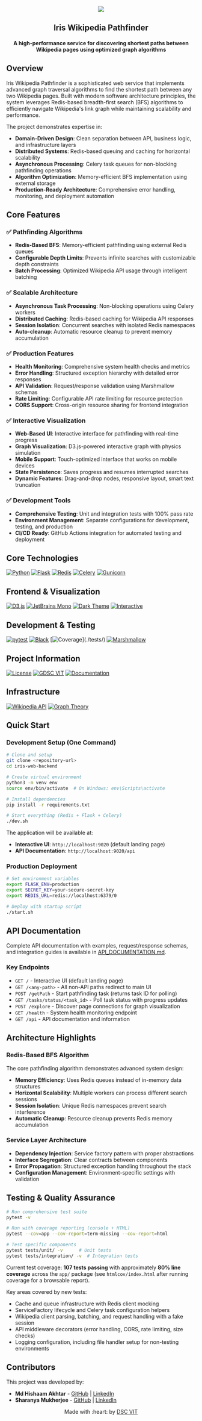 <p align="center">
<a href="https://dscvit.com">
	<img src="https://user-images.githubusercontent.com/30529572/72455010-fb38d400-37e7-11ea-9c1e-8cdeb5f5906e.png" />
</a>
	<h2 align="center">Iris Wikipedia Pathfinder</h2>
	<h4 align="center">A high-performance service for discovering shortest paths between Wikipedia pages using optimized graph algorithms</h4>
</p>


## Overview

Iris Wikipedia Pathfinder is a sophisticated web service that implements advanced graph traversal algorithms to find the shortest path between any two Wikipedia pages. Built with modern software architecture principles, the system leverages Redis-based breadth-first search (BFS) algorithms to efficiently navigate Wikipedia's link graph while maintaining scalability and performance.

The project demonstrates expertise in:
- **Domain-Driven Design**: Clean separation between API, business logic, and infrastructure layers
- **Distributed Systems**: Redis-based queuing and caching for horizontal scalability  
- **Asynchronous Processing**: Celery task queues for non-blocking pathfinding operations
- **Algorithm Optimization**: Memory-efficient BFS implementation using external storage
- **Production-Ready Architecture**: Comprehensive error handling, monitoring, and deployment automation

## Core Features

### ✅ Pathfinding Algorithms
- **Redis-Based BFS**: Memory-efficient pathfinding using external Redis queues
- **Configurable Depth Limits**: Prevents infinite searches with customizable depth constraints
- **Batch Processing**: Optimized Wikipedia API usage through intelligent batching

### ✅ Scalable Architecture  
- **Asynchronous Task Processing**: Non-blocking operations using Celery workers
- **Distributed Caching**: Redis-based caching for Wikipedia API responses
- **Session Isolation**: Concurrent searches with isolated Redis namespaces
- **Auto-cleanup**: Automatic resource cleanup to prevent memory accumulation

### ✅ Production Features
- **Health Monitoring**: Comprehensive system health checks and metrics
- **Error Handling**: Structured exception hierarchy with detailed error responses
- **API Validation**: Request/response validation using Marshmallow schemas
- **Rate Limiting**: Configurable API rate limiting for resource protection
- **CORS Support**: Cross-origin resource sharing for frontend integration

### ✅ Interactive Visualization
- **Web-Based UI**: Interactive interface for pathfinding with real-time progress
- **Graph Visualization**: D3.js-powered interactive graph with physics simulation
- **Mobile Support**: Touch-optimized interface that works on mobile devices
- **State Persistence**: Saves progress and resumes interrupted searches
- **Dynamic Features**: Drag-and-drop nodes, responsive layout, smart text truncation

### ✅ Development Tools
- **Comprehensive Testing**: Unit and integration tests with 100% pass rate
- **Environment Management**: Separate configurations for development, testing, and production
- **CI/CD Ready**: GitHub Actions integration for automated testing and deployment

## Core Technologies

[![Python](https://img.shields.io/badge/Python-3.10%2B-3776AB?style=for-the-badge&logo=python&logoColor=white)](https://python.org)
[![Flask](https://img.shields.io/badge/Flask-3.1.1-000000?style=for-the-badge&logo=flask&logoColor=white)](https://flask.palletsprojects.com)
[![Redis](https://img.shields.io/badge/Redis-6.2.0-DC382D?style=for-the-badge&logo=redis&logoColor=white)](https://redis.io)
[![Celery](https://img.shields.io/badge/Celery-5.5.3-37B24D?style=for-the-badge&logo=celery&logoColor=white)](https://docs.celeryproject.org/)
[![Gunicorn](https://img.shields.io/badge/Gunicorn-23.0.0-499848?style=for-the-badge&logo=gunicorn&logoColor=white)](https://gunicorn.org/)

## Frontend & Visualization

[![D3.js](https://img.shields.io/badge/D3.js-Graph%20Visualization-F9A03C?style=for-the-badge&logo=d3.js&logoColor=white)](https://d3js.org/)
[![JetBrains Mono](https://img.shields.io/badge/Typography-JetBrains%20Mono-000000?style=for-the-badge&logo=jetbrains&logoColor=white)](https://www.jetbrains.com/lp/mono/)
[![Dark Theme](https://img.shields.io/badge/UI-Dark%20Tech%20Theme-161B22?style=for-the-badge&logo=github&logoColor=white)](#)
[![Interactive](https://img.shields.io/badge/UX-Interactive%20Physics-58A6FF?style=for-the-badge&logo=react&logoColor=white)](#)

## Development & Testing

[![pytest](https://img.shields.io/badge/pytest-8.3.3-0A9EDC?style=for-the-badge&logo=pytest&logoColor=white)](https://pytest.org)
[![Black](https://img.shields.io/badge/Code%20Style-Black-000000?style=for-the-badge&logo=python&logoColor=white)](https://github.com/psf/black)
[![Coverage](https://img.shields.io/badge/Coverage-107%20Tests%20Passing%20(~80%25)-success?style=for-the-badge&logo=pytest)](./tests/)
[![Marshmallow](https://img.shields.io/badge/Validation-Marshmallow-FF6B6B?style=for-the-badge&logo=python)](https://marshmallow.readthedocs.io/)

## Project Information

[![License](https://img.shields.io/badge/License-MIT-blue?style=for-the-badge)](./LICENSE)
[![GDSC VIT](https://img.shields.io/badge/GDSC-VIT-4285F4?style=for-the-badge&logo=google&logoColor=white)](https://dscvit.com)
[![Documentation](https://img.shields.io/badge/Documentation-API%20Docs-green?style=for-the-badge&logo=gitbook&logoColor=white)](./API_DOCUMENTATION.md)

## Infrastructure

[![Wikipedia API](https://img.shields.io/badge/Wikipedia-API-000000?style=for-the-badge&logo=wikipedia&logoColor=white)](https://www.mediawiki.org/wiki/API:Main_page)
[![Graph Theory](https://img.shields.io/badge/Algorithm-BFS%20Graph%20Search-FF6B35?style=for-the-badge&logo=graphql&logoColor=white)](./README.md)

## Quick Start

### Development Setup (One Command)
```bash
# Clone and setup
git clone <repository-url>
cd iris-web-backend

# Create virtual environment  
python3 -m venv env
source env/bin/activate  # On Windows: env\Scripts\activate

# Install dependencies
pip install -r requirements.txt

# Start everything (Redis + Flask + Celery)
./dev.sh
```

The application will be available at:
- **Interactive UI**: `http://localhost:9020` (default landing page)
- **API Documentation**: `http://localhost:9020/api`

### Production Deployment
```bash
# Set environment variables
export FLASK_ENV=production
export SECRET_KEY=your-secure-secret-key
export REDIS_URL=redis://localhost:6379/0

# Deploy with startup script
./start.sh
```

## API Documentation

Complete API documentation with examples, request/response schemas, and integration guides is available in [API_DOCUMENTATION.md](./API_DOCUMENTATION.md).

### Key Endpoints
- `GET /` - Interactive UI (default landing page)
- `GET /<any-path>` - All non-API paths redirect to main UI
- `POST /getPath` - Start pathfinding task (returns task ID for polling)
- `GET /tasks/status/<task_id>` - Poll task status with progress updates
- `POST /explore` - Discover page connections for graph visualization
- `GET /health` - System health monitoring endpoint
- `GET /api` - API documentation and information

## Architecture Highlights

### Redis-Based BFS Algorithm
The core pathfinding algorithm demonstrates advanced system design:
- **Memory Efficiency**: Uses Redis queues instead of in-memory data structures
- **Horizontal Scalability**: Multiple workers can process different search sessions
- **Session Isolation**: Unique Redis namespaces prevent search interference
- **Automatic Cleanup**: Resource cleanup prevents Redis memory accumulation

### Service Layer Architecture
- **Dependency Injection**: Service factory pattern with proper abstractions
- **Interface Segregation**: Clear contracts between components
- **Error Propagation**: Structured exception handling throughout the stack
- **Configuration Management**: Environment-specific settings with validation

## Testing & Quality Assurance

```bash
# Run comprehensive test suite
pytest -v

# Run with coverage reporting (console + HTML)
pytest --cov=app --cov-report=term-missing --cov-report=html

# Test specific components
pytest tests/unit/ -v      # Unit tests
pytest tests/integration/ -v  # Integration tests
```

Current test coverage: **107 tests passing** with approximately **80% line coverage** across the `app/` package (see `htmlcov/index.html` after running coverage for a browsable report).

Key areas covered by new tests:
- Cache and queue infrastructure with Redis client mocking
- ServiceFactory lifecycle and Celery task configuration helpers
- Wikipedia client parsing, batching, and request handling with a fake session
- API middleware decorators (error handling, CORS, rate limiting, size checks)
- Logging configuration, including file handler setup for non-testing environments

## Contributors

This project was developed by:

- **Md Hishaam Akhtar** - [GitHub](https://github.com/mdhishaamakhtar) | [LinkedIn](https://www.linkedin.com/in/md-hishaam-akhtar-812a3019a/)
- **Sharanya Mukherjee** - [GitHub](https://github.com/sharanya02) | [LinkedIn](https://www.linkedin.com/in/sharanya-mukherjee-73a2061a0/)

<p align="center">
	Made with :heart: by <a href="https://dscvit.com">DSC VIT</a>
</p>
